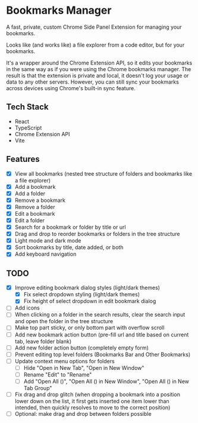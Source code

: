 # Bookmarks Manager

A fast, private, custom Chrome Side Panel Extension for managing your bookmarks.

Looks like (and works like) a file explorer from a code editor, but for your bookmarks.

It's a wrapper around the Chrome Extension API, so it edits your bookmarks in the same way as if you were using the Chrome bookmarks manager. The result is that the extension is private and local, it doesn't log your usage or data to any other servers. However, you can still sync your bookmarks across devices using Chrome's built-in sync feature.

## Tech Stack

- React
- TypeScript
- Chrome Extension API
- Vite

## Features

- [x] View all bookmarks (nested tree structure of folders and bookmarks like a file explorer)
- [x] Add a bookmark
- [x] Add a folder
- [x] Remove a bookmark
- [x] Remove a folder
- [x] Edit a bookmark
- [x] Edit a folder
- [x] Search for a bookmark or folder by title or url
- [x] Drag and drop to reorder bookmarks or folders in the tree structure
- [x] Light mode and dark mode
- [x] Sort bookmarks by title, date added, or both
- [x] Add keyboard navigation

## TODO

- [x] Improve editing bookmark dialog styles (light/dark themes)
  - [x] Fix select dropdown styling (light/dark themes)
  - [x] Fix height of select dropdown in edit bookmark dialog
- [ ] Add icons
- [ ] When clicking on a folder in the search results, clear the search input and open the folder in the tree structure
- [ ] Make top part sticky, or only bottom part with overflow scroll
- [ ] Add new bookmark action button (pre-fill url and title based on current tab, leave folder blank)
- [ ] Add new folder action button (completely empty form)
- [ ] Prevent editing top level folders (Bookmarks Bar and Other Bookmarks)
- [ ] Update context menu options for folders
    - [ ] Hide "Open in New Tab", "Open in New Window"
    - [ ] Rename "Edit" to "Rename"
    - [ ] Add "Open All (<count>)", "Open All (<count>) in New Window", "Open All (<count>) in New Tab Group"
- [ ] Fix drag and drop glitch (when dropping a bookmark into a position lower down on the list, it first gets inserted one item lower than intended, then quickly resolves to move to the correct position)
- [ ] Optional: make drag and drop between folders possible
